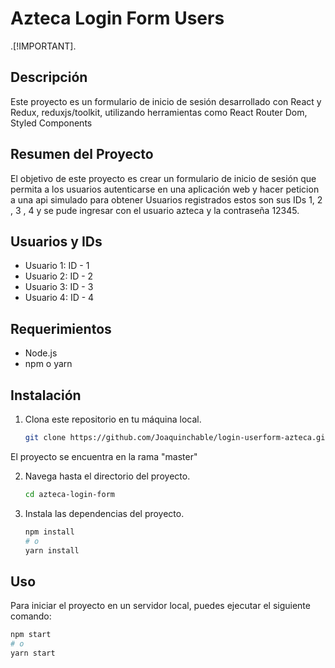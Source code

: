 # Azteca Login Form Users
.[!IMPORTANT].
## Descripción
Este proyecto es un formulario de inicio de sesión desarrollado con React y Redux, reduxjs/toolkit, utilizando herramientas como React Router Dom, Styled Components

## Resumen del Proyecto
El objetivo de este proyecto es crear un formulario de inicio de sesión que permita a los usuarios autenticarse en una aplicación web y hacer peticion a una api simulado para obtener Usuarios registrados estos son sus IDs 1, 2 , 3 , 4  y se pude ingresar con el usuario azteca y la contraseña 12345.

## Usuarios y IDs
- Usuario 1: ID - 1
- Usuario 2: ID - 2
- Usuario 3: ID - 3
- Usuario 4: ID - 4

## Requerimientos
- Node.js
- npm o yarn

## Instalación
1. Clona este repositorio en tu máquina local.
    ```bash
    git clone https://github.com/Joaquinchable/login-userform-azteca.git
    ```
  El proyecto se encuentra en la rama "master"

2. Navega hasta el directorio del proyecto.
    ```bash
    cd azteca-login-form
    ```

3. Instala las dependencias del proyecto.
    ```bash
    npm install
    # o
    yarn install
    ```

## Uso
Para iniciar el proyecto en un servidor local, puedes ejecutar el siguiente comando:
```bash
npm start
# o
yarn start

